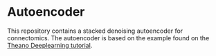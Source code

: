 # Autoencoder
This repository contains a stacked denoising autoencoder for connectomics. The autoencoder is based on the example found on the [Theano Deeplearning tutorial](http://deeplearning.net/tutorial/SdA.html).
